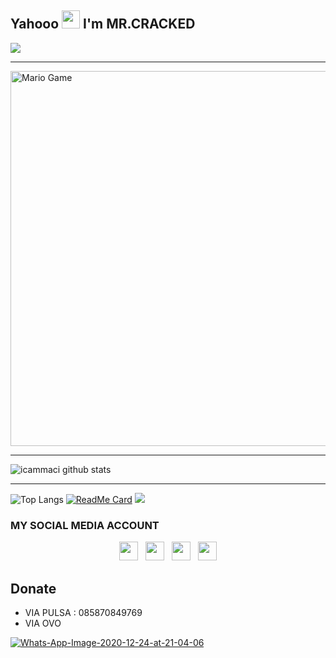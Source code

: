 ## Yahooo <img src="https://github.com/TheDudeThatCode/TheDudeThatCode/blob/master/Assets/Hi.gif" width="29px"> I'm MR.CRACKED
<img align="center" height="auto" src="https://github.com/mrcrackeds/mrcrackeds/blob/main/img/HACKER.jpg"/>

___

<img src="https://github.com/TheDudeThatCode/TheDudeThatCode/blob/master/Assets/Mario_Gameplay.gif" alt="Mario Game" width="600" />

___

![icammaci github stats](https://github-readme-stats.vercel.app/api?username=mrcrackeds&show_icons=true&theme=buefy&show_owner=true)
___

![Top Langs](https://github-readme-stats.vercel.app/api/top-langs/?username=mrcrackeds&theme=buefy&hide=css,html)
[![ReadMe Card](https://github-readme-stats.vercel.app/api/pin/?username=mrcrackeds&repo=icam-bot&theme=buefy)](https://github.com/mrcrackeds/icam-bot)
![](https://github-profile-trophy.vercel.app/?username=icammaci&row=2&column=3)

### MY SOCIAL MEDIA ACCOUNT
 
<p align='center'>
   <a href="https://api.whatsapp.com/send?phone=+6285842748544&text=Halo"><img height="30" src="https://web.whatsapp.com/img/favicon/1x/favicon.png"></a>&nbsp;&nbsp;
   <a href="https://twitter.com/mr_cracked"><img height="30" src="https://github.com/mrcrackeds/mrcrackeds/blob/main/twitter.png?raw=true"></a>&nbsp;&nbsp;
   <a href="https://instagram.com/mrcrackeds"><img height="30" src="https://github.com/mrcrackeds/mrcrackeds/blob/main/instagram.jpg?raw=true"></a>&nbsp;&nbsp;
   <a href="https://www.facebook.com/mrcrackeds"><img height="30" src="https://github.com/mrcrackeds/mrcrackeds/blob/main/facebook.png?raw=true"></a>
</P>

## Donate
- VIA PULSA : 085870849769
- VIA OVO

<a href="https://github.com/mrcrackeds"><img src="https://i.ibb.co/d4ywqVJ/Whats-App-Image-2020-12-24-at-21-04-06.jpg" alt="Whats-App-Image-2020-12-24-at-21-04-06" border="0"></a>
